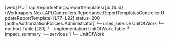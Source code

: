 [web] PUT /api/reportsettings/reporttemplates/{id:Guid}  (Workpapers.Next.API.Controllers.Reportance.ReportTemplatesController.UpdateReportTemplate)  [L77–L92] status=200 [auth=AuthorizationPolicies.Administrator]
  └─ uses_service UnitOfWork
    └─ method Table [L81]
      └─ implementation UnitOfWork.Table
  └─ impact_summary
    └─ services 1
      └─ UnitOfWork

